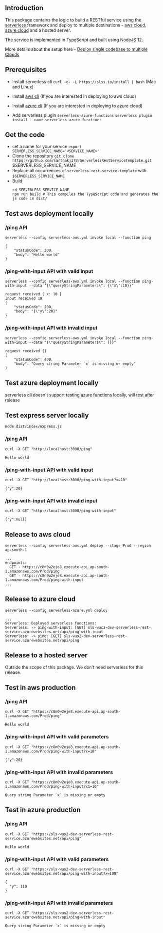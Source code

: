 ## Introduction

This package contains the logic to build a RESTful service using the [serverless](https://serverless.com/framework/docs/) framework and deploy to multiple destinations - [aws cloud](http://console.aws.amazon.com/), [azure cloud](https://portal.azure.com/) and a hosted server.

The service is implemented in TypeScript and built using NodeJS 12.

More details about the setup here - [Deploy single codebase to multiple Clouds](https://sarthakj178.com/deploy-single-codebase-to-multiple-clouds)

## Prerequisites

-   Install serverless cli
    `curl -o- -L https://slss.io/install | bash` (Mac and Linux)

-   Install [aws cli](https://aws.amazon.com/cli/) (If you are interested in deploying to aws cloud)
-   Install [azure cli](https://docs.microsoft.com/en-us/cli/azure/install-azure-cli) (If you are interested in deploying to azure cloud)
-   Add serverless plugin `serverless-azure-functions`
    `serverless plugin install --name serverless-azure-functions`

## Get the code

-   set a name for your service
    `export SERVERLESS_SERVICE_NAME='<SERVICE_NAME>'`
-   Clone the repository
    `git clone https://github.com/sarthakj178/ServerlessRestServiceTemplate.git` \$SERVERLESS_SERVICE_NAME
-   Replace all occurrences of `serverless-rest-service-template` with `$SERVERLESS_SERVICE_NAME`
-   Build
    ```
    cd SERVERLESS_SERVICE_NAME
    npm run build # This compiles the TypeScript code and generates the js code in dist/
    ```

## Test aws deployment locally

### /ping API

`serverless --config serverless-aws.yml invoke local --function ping`

```
{
    "statusCode": 200,
    "body": "Hello world"
}
```

### /ping-with-input API with valid input

`serverless --config serverless-aws.yml invoke local --function ping-with-input --data "{\"queryStringParameters\": {\"x\":10}}"`

```
request received { x: 10 }
Input received 10
{
    "statusCode": 200,
    "body": "{\"y\":20}"
}
```

### /ping-with-input API with invalid input

`serverless --config serverless-aws.yml invoke local --function ping-with-input --data "{\"queryStringParameters\": {}}"`

```
request received {}
{
    "statusCode": 400,
    "body": "Query string Parameter `x` is missing or empty"
}
```

## Test azure deployment locally

serverless cli doesn't support testing azure functions locally, will test after release

## Test express server locally

`node dist/index/express.js`

### /ping API

`curl -X GET "http://localhost:3000/ping"`

```
Hello world
```

### /ping-with-input API with valid input

`curl -X GET "http://localhost:3000/ping-with-input?x=10"`

```
{"y":20}
```

### /ping-with-input API with invalid input

`curl -X GET "http://localhost:3000/ping-with-input"`

```
{"y":null}
```

## Release to aws cloud

`serverless --config serverless-aws.yml deploy --stage Prod --region ap-south-1`

```
...
endpoints:
  GET - https://c8n0w2eje8.execute-api.ap-south-1.amazonaws.com/Prod/ping
  GET - https://c8n0w2eje8.execute-api.ap-south-1.amazonaws.com/Prod/ping-with-input
...
```

## Release to azure cloud

`serverless --config serverless-azure.yml deploy`

```
...
Serverless: Deployed serverless functions:
Serverless: -> ping-with-input: [GET] sls-wus2-dev-serverless-rest-service.azurewebsites.net/api/ping-with-input
Serverless: -> ping: [GET] sls-wus2-dev-serverless-rest-service.azurewebsites.net/api/ping
```

## Release to a hosted server

Outside the scope of this package. We don't need serverless for this release.

## Test in aws production

### /ping API

`curl -X GET "https://c8n0w2eje8.execute-api.ap-south-1.amazonaws.com/Prod/ping"`

```
Hello world
```

### /ping-with-input API with valid parameters

`curl -X GET "https://c8n0w2eje8.execute-api.ap-south-1.amazonaws.com/Prod/ping-with-input?x=10"`

```
{"y":20}
```

### /ping-with-input API with invalid parameters

`curl -X GET "https://c8n0w2eje8.execute-api.ap-south-1.amazonaws.com/Prod/ping-with-input?x1=10"`

```
Query string Parameter `x` is missing or empty
```

## Test in azure production

### /ping API

`curl -X GET "https://sls-wus2-dev-serverless-rest-service.azurewebsites.net/api/ping"`

```
Hello world
```

### /ping-with-input API with valid parameters

`curl -X GET "https://sls-wus2-dev-serverless-rest-service.azurewebsites.net/api/ping-with-input?x=100"`

```
{
  "y": 110
}
```

### /ping-with-input API with invalid parameters

`curl -X GET "https://sls-wus2-dev-serverless-rest-service.azurewebsites.net/api/ping-with-input"`

```
Query string Parameter `x` is missing or empty
```
